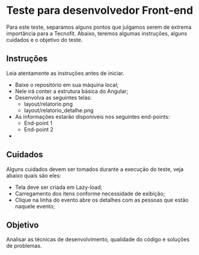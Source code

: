 # Teste para desenvolvedor Front-end

Para este teste, separamos alguns pontos que julgamos serem de extrema importância para a Tecnofit.
Abaixo, teremos algumas instruções, alguns cuidados e o objetivo do teste.

## Instruções

Leia atentamente as instruções antes de iniciar.

 - Baixe o repositório em sua máquina local;
 - Nele irá conter a estrutura básica do Angular;
 - Desenvolva as seguintes telas:
   - layout/relatorio.png
   - layout/relatorio_detalhe.png
 - As informações estarão disponiveis nos seguintes end-points:
   - End-point 1
   - End-point 2
 - 

## Cuidados

Alguns cuidados devem ser tomados durante a execução do teste, veja abaixo quais são eles:

 - Tela deve ser criada em Lazy-load;
 - Carregamento dos itens conforme necessidade de exibição;
 - Clique na linha do evento abre os detalhes com as pessoas que estão naquele evento;

## Objetivo

Analisar as técnicas de desenvolvimento, qualidade do código e soluções de problemas.